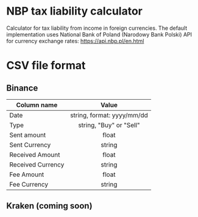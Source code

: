 # NBP tax liability calculator
Calculator for tax liability from income in foreign currencies. The default implementation uses National Bank of Poland (Narodowy Bank Polski) API for currency exchange rates: https://api.nbp.pl/en.html

# CSV file format
## Binance
| Column name | Value |
|-------------|:-------:|
| Date            |   string, format: yyyy/mm/dd    |
|    Type         |   string, "Buy" or "Sell"    |
|    Sent amount         |    float   |
|    Sent Currency        |  string     |
|    Received Amount       |    float   |
|    Received Currency         |   string    |
|    Fee Amount       |   float    |
|    Fee Currency         |    string   |


## Kraken (coming soon)
